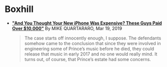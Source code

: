 
# Boxhill

- [**"And You Thought Your New iPhone Was Expensive? These Guys Paid Over $10,000"**](https://abovethelaw.com/2019/03/and-you-thought-your-new-iphone-was-expensive-these-guys-paid-over-10000/) By MIKE QUARTARARO, Mar 19, 2019

   > The case starts off innocently enough, I suppose. The defendants somehow came to the conclusion that since they were involved in engineering some of Prince’s music before he died, they could release that music in early 2017 and no one would really mind. It turns out, of course, that Prince’s estate had some concerns.
